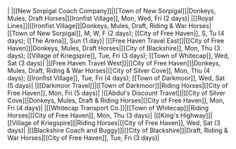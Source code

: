 |
|[[New Sorpigal Coach Company]]|[[Town of New Sorpigal]]|Donkeys, Mules, Draft Horses|[[Ironfist Village]], Mon, Wed, Fri (2 days)|
|[[Royal Lines]]|[[Ironfist Village]]|Donkeys, Mules, Draft, Riding & War Horses|[[Town of New Sorpigal]], M, W, F (2 days); [[City of Free Haven]], S, Tu (4 days); [[The Arena]], Sun (1 day)|
|[[Free Haven Travel East]]|[[City of Free Haven]]|Donkeys, Mules, Draft Horses|[[City of Blackshire]], Mon, Thu (3 days); [[Village of Kriegspire]], Tue, Fri (3 days); [[Town of Whitecap]], Wed, Sat (3 days)|
|[[Free Haven Travel West]]|[[City of Free Haven]]|Donkeys, Mules, Draft, Riding & War Horses|[[City of Silver Cove]], Mon, Thu (4 days); [[Ironfist Village]], Tue, Fri (4 days); [[Town of Darkmoor]], Wed, Sat (5 days)|
|[[Darkmoor Travel]]|[[Town of Darkmoor]]|Riding Horses|[[City of Free Haven]], Mon, Fri (5 days)|
|[[Abdul's Discount Travel]]|[[City of Silver Cove]]|Donkeys, Mules, Draft & Riding Horses|[[City of Free Haven]], Mon, Fri (4 days)|
|[[Whitecap Transport Co.]]|[[Town of Whitecap]]|Riding Horses|[[City of Free Haven]], Mon, Thu (3 days)|
|[[King's Highway]]|[[Village of Kriegspire]]|Riding Horses|[[City of Free Haven]], Wed, Sat (3 days)|
|[[Blackshire Coach and Buggy]]|[[City of Blackshire]]|Draft, Riding & War Horses|[[City of Free Haven]], Tue, Fri (3 days)|

